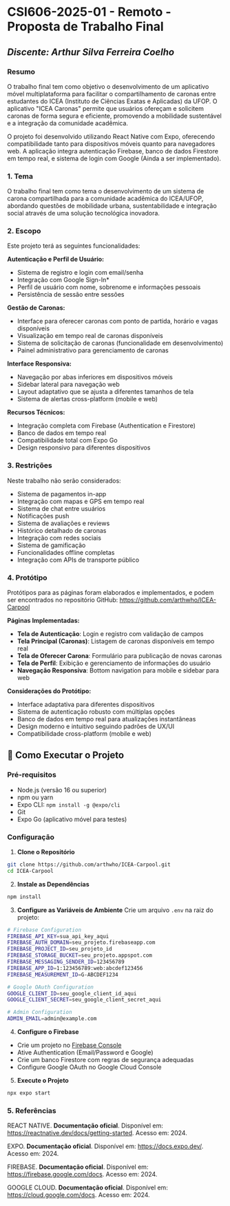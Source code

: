# **CSI606-2025-01 - Remoto - Proposta de Trabalho Final**

## *Discente: Arthur Silva Ferreira Coelho*

<!-- Descrever um resumo sobre o trabalho. -->

### Resumo

O trabalho final tem como objetivo o desenvolvimento de um aplicativo móvel multiplataforma para facilitar o compartilhamento de caronas entre estudantes do ICEA (Instituto de Ciências Exatas e Aplicadas) da UFOP. O aplicativo "ICEA Caronas" permite que usuários ofereçam e solicitem caronas de forma segura e eficiente, promovendo a mobilidade sustentável e a integração da comunidade acadêmica.

O projeto foi desenvolvido utilizando React Native com Expo, oferecendo compatibilidade tanto para dispositivos móveis quanto para navegadores web. A aplicação integra autenticação Firebase, banco de dados Firestore em tempo real, e sistema de login com Google (Ainda a ser implementado).

<!-- Apresentar o tema. -->
### 1. Tema

O trabalho final tem como tema o desenvolvimento de um sistema de carona compartilhada para a comunidade acadêmica do ICEA/UFOP, abordando questões de mobilidade urbana, sustentabilidade e integração social através de uma solução tecnológica inovadora.

<!-- Descrever e limitar o escopo da aplicação. -->
### 2. Escopo

Este projeto terá as seguintes funcionalidades:

**Autenticação e Perfil de Usuário:**
- Sistema de registro e login com email/senha
- Integração com Google Sign-In*
- Perfil de usuário com nome, sobrenome e informações pessoais
- Persistência de sessão entre sessões

**Gestão de Caronas:**
- Interface para oferecer caronas com ponto de partida, horário e vagas disponíveis
- Visualização em tempo real de caronas disponíveis
- Sistema de solicitação de caronas (funcionalidade em desenvolvimento)
- Painel administrativo para gerenciamento de caronas

**Interface Responsiva:**
- Navegação por abas inferiores em dispositivos móveis
- Sidebar lateral para navegação web
- Layout adaptativo que se ajusta a diferentes tamanhos de tela
- Sistema de alertas cross-platform (mobile e web)

**Recursos Técnicos:**
- Integração completa com Firebase (Authentication e Firestore)
- Banco de dados em tempo real
- Compatibilidade total com Expo Go
- Design responsivo para diferentes dispositivos

<!-- Apresentar restrições de funcionalidades e de escopo. -->
### 3. Restrições

Neste trabalho não serão considerados:

- Sistema de pagamentos in-app
- Integração com mapas e GPS em tempo real
- Sistema de chat entre usuários
- Notificações push
- Sistema de avaliações e reviews
- Histórico detalhado de caronas
- Integração com redes sociais
- Sistema de gamificação
- Funcionalidades offline completas
- Integração com APIs de transporte público

<!-- Construir alguns protótipos para a aplicação, disponibilizá-los no Github e descrever o que foi considerado. //-->
### 4. Protótipo

Protótipos para as páginas foram elaborados e implementados, e podem ser encontrados no repositório GitHub: https://github.com/arthwho/ICEA-Carpool

**Páginas Implementadas:**
- **Tela de Autenticação**: Login e registro com validação de campos
- **Tela Principal (Caronas)**: Listagem de caronas disponíveis em tempo real
- **Tela de Oferecer Carona**: Formulário para publicação de novas caronas
- **Tela de Perfil**: Exibição e gerenciamento de informações do usuário
- **Navegação Responsiva**: Bottom navigation para mobile e sidebar para web

**Considerações do Protótipo:**
- Interface adaptativa para diferentes dispositivos
- Sistema de autenticação robusto com múltiplas opções
- Banco de dados em tempo real para atualizações instantâneas
- Design moderno e intuitivo seguindo padrões de UX/UI
- Compatibilidade cross-platform (mobile e web)

## 🚀 Como Executar o Projeto

### Pré-requisitos
- Node.js (versão 16 ou superior)
- npm ou yarn
- Expo CLI: `npm install -g @expo/cli`
- Git
- Expo Go (aplicativo móvel para testes)

### Configuração

1. **Clone o Repositório**
```bash
git clone https://github.com/arthwho/ICEA-Carpool.git
cd ICEA-Carpool
```

2. **Instale as Dependências**
```bash
npm install
```

3. **Configure as Variáveis de Ambiente**
Crie um arquivo `.env` na raiz do projeto:
```bash
# Firebase Configuration
FIREBASE_API_KEY=sua_api_key_aqui
FIREBASE_AUTH_DOMAIN=seu_projeto.firebaseapp.com
FIREBASE_PROJECT_ID=seu_projeto_id
FIREBASE_STORAGE_BUCKET=seu_projeto.appspot.com
FIREBASE_MESSAGING_SENDER_ID=123456789
FIREBASE_APP_ID=1:123456789:web:abcdef123456
FIREBASE_MEASUREMENT_ID=G-ABCDEF1234

# Google OAuth Configuration
GOOGLE_CLIENT_ID=seu_google_client_id_aqui
GOOGLE_CLIENT_SECRET=seu_google_client_secret_aqui

# Admin Configuration
ADMIN_EMAIL=admin@example.com
```

4. **Configure o Firebase**
- Crie um projeto no [Firebase Console](https://console.firebase.google.com)
- Ative Authentication (Email/Password e Google)
- Crie um banco Firestore com regras de segurança adequadas
- Configure Google OAuth no Google Cloud Console

5. **Execute o Projeto**
```bash
npx expo start
```

### 5. Referências

REACT NATIVE. **Documentação oficial**. Disponível em: https://reactnative.dev/docs/getting-started. Acesso em: 2024.

EXPO. **Documentação oficial**. Disponível em: https://docs.expo.dev/. Acesso em: 2024.

FIREBASE. **Documentação oficial**. Disponível em: https://firebase.google.com/docs. Acesso em: 2024.

GOOGLE CLOUD. **Documentação oficial**. Disponível em: https://cloud.google.com/docs. Acesso em: 2024.